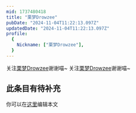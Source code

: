 ```yaml
---
mid: 1737480418
title: "栗梦Drowzee"
pubDate: "2024-11-04T11:22:13.097Z"
updatedDate: "2024-11-04T11:22:13.097Z"
profile:
  {
    Nickname: ["栗梦Drowzee"],
  }
---
```


关注[栗梦Drowzee](https://space.bilibili.com/1737480418)谢谢喵~ 关注[栗梦Drowzee](https://space.bilibili.com/1737480418)谢谢喵~

## 此条目有待补充
你可以在[这里](https://github.com/Yuhanawa/VTuber.ICU-Content/edit/master/v/栗梦Drowzee/index.md)编辑本文
